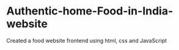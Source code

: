 # Authentic-home-Food-in-India-website
Created a food website frontend using html, css and JavaScript
